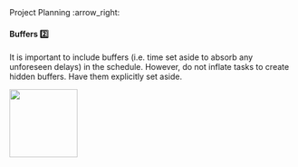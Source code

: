 <link rel="stylesheet" href="{{baseUrl}}/css/textbook.css">

<div class="website-content">

<div id="path">Project Planning :arrow_right: </div>

<div id="title">

#### Buffers :two:

</div>

<div id="body">

It is important to include buffers (i.e. time set aside to absorb any unforeseen delays) in the schedule. However, do not inflate tasks to create hidden buffers. Have them explicitly set aside.

<img src="{{baseUrl}}/projectPlanning/buffers/images/schedule.png" height="120" />
<p/>

</div>

<div id="extras">
<div>

</div>
